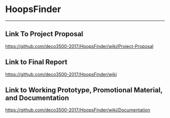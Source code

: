 # HoopsFinder
***
## Link To Project Proposal
https://github.com/deco3500-2017/HoopsFinder/wiki/Project-Proposal

## Link to Final Report
https://github.com/deco3500-2017/HoopsFinder/wiki

## Link to Working Prototype, Promotional Material, and Documentation  
https://github.com/deco3500-2017/HoopsFinder/wiki/Documentation

